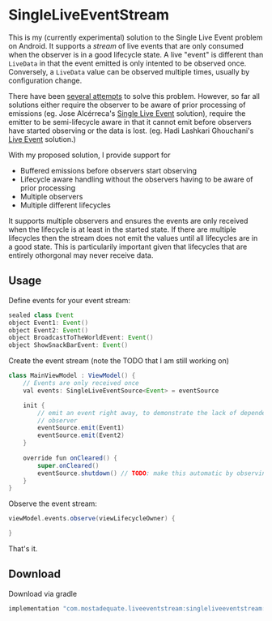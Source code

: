 # SingleLiveEventStream

This is my (currently experimental) solution to the Single Live Event problem on Android.  It supports a _stream_ of live events that are only consumed when the observer is in a good lifecycle state.  A live "event" is different than `LiveData` in that the event emitted is only intented to be observed once.  Conversely, a `LiveData` value can be observed multiple times, usually by configuration change.

There have been [several attempts](https://proandroiddev.com/livedata-with-single-events-2395dea972a8) to solve this problem.  However, so far all solutions either require the observer to be aware of prior processing of emissions (eg. Jose Alcérreca's [Single Live Event](https://gist.github.com/JoseAlcerreca/5b661f1800e1e654f07cc54fe87441af#file-event-kt) solution), require the emitter to be semi-lifecycle aware in that it cannot emit before observers have started observing or the data is lost. (eg. Hadi Lashkari Ghouchani's [Live Event](https://github.com/hadilq/LiveEvent) solution.)

With my proposed solution, I provide support for
* Buffered emissions before observers start observing
* Lifecycle aware handling without the observers having to be aware of prior processing
* Multiple observers
* Multiple different lifecycles

It supports multiple observers and ensures the events are only received when the lifecycle is at least in the started state.  If there are multiple lifecycles then the stream does not emit the values until all lifecycles are in a good state.  This is particularily important given that lifecycles that are entirely othorgonal may never receive data.

## Usage

Define events for your event stream:

```groovy
sealed class Event
object Event1: Event()
object Event2: Event()
object BroadcastToTheWorldEvent: Event()
object ShowSnackBarEvent: Event()
```

Create the event stream (note the TODO that I am still working on)

```groovy
class MainViewModel : ViewModel() {
    // Events are only received once
    val events: SingleLiveEventSource<Event> = eventSource

    init {
        // emit an event right away, to demonstrate the lack of dependence on the lifecycle of the
        // observer
        eventSource.emit(Event1)
        eventSource.emit(Event2)
    }
    
    override fun onCleared() {
        super.onCleared()
        eventSource.shutdown() // TODO: make this automatic by observing the viewModelScope
    }
}
```

Observe the event stream:

```groovy
viewModel.events.observe(viewLifecycleOwner) {

}
```
That's it.

## Download
Download via gradle
```groovy
implementation "com.mostadequate.liveeventstream:singleliveeventstream:0.10"
```
